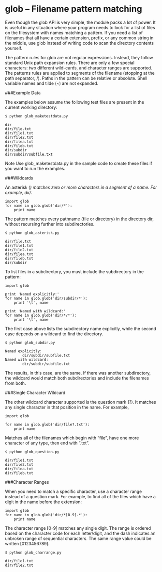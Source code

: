 # glob – Filename pattern matching

Even though the glob API is very simple, the module packs a lot of power. It is useful in any situation where your program needs to look for a list of files on the filesystem with names matching a pattern. If you need a list of filenames that all have a certain extension, prefix, or any common string in the middle, use glob instead of writing code to scan the directory contents yourself.

The pattern rules for glob are not regular expressions. Instead, they follow standard Unix path expansion rules. There are only a few special characters: two different wild-cards, and character ranges are supported. The patterns rules are applied to segments of the filename (stopping at the path separator, /). Paths in the pattern can be relative or absolute. Shell variable names and tilde (~) are not expanded.

###Example Data

The examples below assume the following test files are present in the current working directory:
```
$ python glob_maketestdata.py

dir
dir/file.txt
dir/file1.txt
dir/file2.txt
dir/filea.txt
dir/fileb.txt
dir/subdir
dir/subdir/subfile.txt
```

Note Use glob_maketestdata.py in the sample code to create these files if you want to run the examples.

###Wildcards

An asterisk (*) matches zero or more characters in a segment of a name. For example, dir/*.
```
import glob
for name in glob.glob('dir/*'):
    print name
```

The pattern matches every pathname (file or directory) in the directory dir, without recursing further into subdirectories.
```
$ python glob_asterisk.py

dir/file.txt
dir/file1.txt
dir/file2.txt
dir/filea.txt
dir/fileb.txt
dir/subdir
```

To list files in a subdirectory, you must include the subdirectory in the pattern:
```
import glob

print 'Named explicitly:'
for name in glob.glob('dir/subdir/*'):
    print '\t', name

print 'Named with wildcard:'
for name in glob.glob('dir/*/*'):
    print '\t', name
```

The first case above lists the subdirectory name explicitly, while the second case depends on a wildcard to find the directory.
```
$ python glob_subdir.py

Named explicitly:
        dir/subdir/subfile.txt
Named with wildcard:
        dir/subdir/subfile.txt
```

The results, in this case, are the same. If there was another subdirectory, the wildcard would match both subdirectories and include the filenames from both.

###Single Character Wildcard

The other wildcard character supported is the question mark (?). It matches any single character in that position in the name. For example,
```
import glob

for name in glob.glob('dir/file?.txt'):
    print name
```

Matches all of the filenames which begin with “file”, have one more character of any type, then end with ”.txt”.
```
$ python glob_question.py

dir/file1.txt
dir/file2.txt
dir/filea.txt
dir/fileb.txt
```

###Character Ranges

When you need to match a specific character, use a character range instead of a question mark. For example, to find all of the files which have a digit in the name before the extension:
```
import glob
for name in glob.glob('dir/*[0-9].*'):
    print name
```

The character range [0-9] matches any single digit. The range is ordered based on the character code for each letter/digit, and the dash indicates an unbroken range of sequential characters. The same range value could be written [0123456789].
```
$ python glob_charrange.py

dir/file1.txt
dir/file2.txt
```